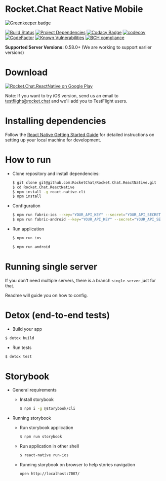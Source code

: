 # Rocket.Chat React Native Mobile

[![Greenkeeper badge](https://badges.greenkeeper.io/RocketChat/Rocket.Chat.ReactNative.svg)](https://greenkeeper.io/)

[![Build Status](https://img.shields.io/travis/RocketChat/Rocket.Chat.ReactNative/master.svg)](https://travis-ci.org/RocketChat/Rocket.Chat.ReactNative)
[![Project Dependencies](https://david-dm.org/RocketChat/Rocket.Chat.ReactNative.svg)](https://david-dm.org/RocketChat/Rocket.Chat.ReactNative)
[![Codacy Badge](https://api.codacy.com/project/badge/Grade/bb15e2392a71473ea59d3f634f35c54e)](https://www.codacy.com/app/RocketChat/Rocket.Chat.ReactNative?utm_source=github.com&utm_medium=referral&utm_content=RocketChat/Rocket.Chat.ReactNative&utm_campaign=badger)
[![codecov](https://codecov.io/gh/RocketChat/Rocket.Chat.ReactNative/branch/master/graph/badge.svg)](https://codecov.io/gh/RocketChat/Rocket.Chat.ReactNative)
[![CodeFactor](https://www.codefactor.io/repository/github/rocketchat/rocket.chat.reactnative/badge)](https://www.codefactor.io/repository/github/rocketchat/rocket.chat.reactnative)
[![Known Vulnerabilities](https://snyk.io/test/github/rocketchat/rocket.chat.reactnative/badge.svg)](https://snyk.io/test/github/rocketchat/rocket.chat.reactnative)
[![BCH compliance](https://bettercodehub.com/edge/badge/RocketChat/Rocket.Chat.ReactNative?branch=master)](https://bettercodehub.com/)

**Supported Server Versions:** 0.58.0+ (We are working to support earlier versions)

# Download
[![Rocket.Chat.ReactNative on Google Play](https://play.google.com/intl/en_us/badges/images/badge_new.png)](https://play.google.com/store/apps/details?id=chat.rocket.reactnative)

Note: If you want to try iOS version, send us an email to testflight@rocket.chat and we'll add you to TestFlight users.


# Installing dependencies

Follow the [React Native Getting Started Guide](https://facebook.github.io/react-native/docs/getting-started.html) for detailed instructions on setting up your local machine for development.

# How to run
- Clone repository and install dependencies:
    ```bash
    $ git clone git@github.com:RocketChat/Rocket.Chat.ReactNative.git
    $ cd Rocket.Chat.ReactNative
    $ npm install -g react-native-cli
    $ npm install
    ```
- Configuration
	```bash
    $ npm run fabric-ios --key="YOUR_API_KEY" --secret="YOUR_API_SECRET"
    $ npm run fabric-android --key="YOUR_API_KEY" --secret="YOUR_API_SECRET"
    ```

- Run application
    ```bash
    $ npm run ios
    ```
    ```bash
    $ npm run android
    ```

# Running single server
If you don't need multiple servers, there is a branch `single-server` just for that.

Readme will guide you on how to config.

# Detox (end-to-end tests)
- Build your app

```bash
$ detox build
```

- Run tests

```bash
$ detox test
```

# Storybook
- General requirements
    - Install storybook
        ```bash
        $ npm i -g @storybook/cli
        ```

- Running storybook
    - Run storybook application
        ```bash
        $ npm run storybook
        ```
    - Run application in other shell
        ```bash
        $ react-native run-ios
        ```
    - Running storybook on browser to help stories navigation
        ```
        open http://localhost:7007/
        ```
